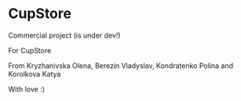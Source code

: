 # CupStore
Commercial project (is under dev!)

For CupStore

From Kryzhanivska Olena, Berezin Vladyslav, Kondratenko Polina and Korolkova Katya

With love :)
